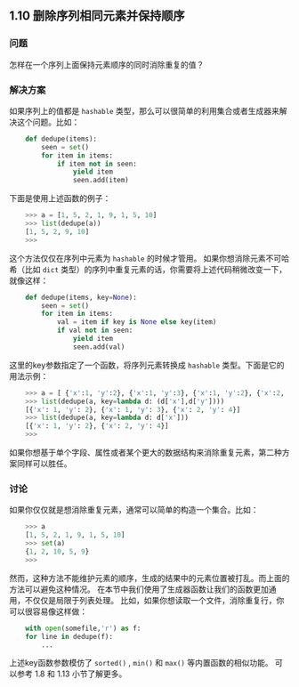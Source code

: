 ## 1.10 删除序列相同元素并保持顺序 ##
### 问题 ###
怎样在一个序列上面保持元素顺序的同时消除重复的值？
### 解决方案 ###
如果序列上的值都是 ``hashable`` 类型，那么可以很简单的利用集合或者生成器来解决这个问题。比如：
```python
    def dedupe(items):
        seen = set()
        for item in items:
            if item not in seen:
                yield item
                seen.add(item)
```
下面是使用上述函数的例子：
```python
    >>> a = [1, 5, 2, 1, 9, 1, 5, 10]
    >>> list(dedupe(a))
    [1, 5, 2, 9, 10]
    >>>
```
这个方法仅仅在序列中元素为 ``hashable`` 的时候才管用。
如果你想消除元素不可哈希（比如 ``dict`` 类型）的序列中重复元素的话，你需要将上述代码稍微改变一下，就像这样：
```python
    def dedupe(items, key=None):
        seen = set()
        for item in items:
            val = item if key is None else key(item)
            if val not in seen:
                yield item
                seen.add(val)

```
这里的key参数指定了一个函数，将序列元素转换成 ``hashable`` 类型。下面是它的用法示例：
```python
    >>> a = [ {'x':1, 'y':2}, {'x':1, 'y':3}, {'x':1, 'y':2}, {'x':2, 'y':4}]
    >>> list(dedupe(a, key=lambda d: (d['x'],d['y'])))
    [{'x': 1, 'y': 2}, {'x': 1, 'y': 3}, {'x': 2, 'y': 4}]
    >>> list(dedupe(a, key=lambda d: d['x']))
    [{'x': 1, 'y': 2}, {'x': 2, 'y': 4}]
    >>>

```
如果你想基于单个字段、属性或者某个更大的数据结构来消除重复元素，第二种方案同样可以胜任。
### 讨论 ###
如果你仅仅就是想消除重复元素，通常可以简单的构造一个集合。比如：
```python
    >>> a
    [1, 5, 2, 1, 9, 1, 5, 10]
    >>> set(a)
    {1, 2, 10, 5, 9}
    >>>

```
然而，这种方法不能维护元素的顺序，生成的结果中的元素位置被打乱。而上面的方法可以避免这种情况。
在本节中我们使用了生成器函数让我们的函数更加通用，不仅仅是局限于列表处理。
比如，如果你想读取一个文件，消除重复行，你可以很容易像这样做：
```python
    with open(somefile,'r') as f:
    for line in dedupe(f):
        ...

```
上述key函数参数模仿了 ``sorted()`` , ``min()`` 和 ``max()`` 等内置函数的相似功能。
可以参考 1.8 和 1.13 小节了解更多。
